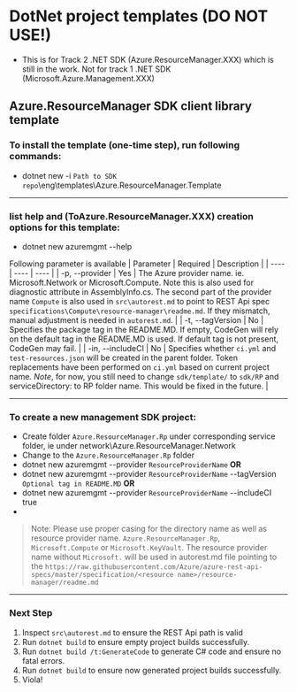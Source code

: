 # DotNet project templates (DO NOT USE!)
*  This is for Track 2 .NET SDK (Azure.ResourceManager.XXX) which is still in the work. Not for track 1 .NET SDK (Microsoft.Azure.Management.XXX)
## Azure.ResourceManager SDK client library template

### To install the template (one-time step), run following commands:
* dotnet new -i `Path to SDK repo`\eng\templates\Azure.ResourceManager.Template

---


###  list help and (ToAzure.ResourceManager.XXX) creation options for  this template:
* dotnet new azuremgmt --help

Following parameter is available
| Parameter | Required | Description |
| ---- | ---- | ---- |
| -p, --provider | Yes | The Azure provider name. ie. Microsoft.Network or Microsoft.Compute. Note this is also used for diagnostic attribute in AssemblyInfo.cs. The second part of the provider name `Compute` is also used in  `src\autorest.md` to point to REST Api spec `specifications\Compute\resource-manager\readme.md`. If they mismatch, manual adjustment is needed in `autorest.md`. |
| -t, --tagVersion | No | Specifies the package tag in the README.MD. If empty, CodeGen will rely on the default tag in the README.MD is used. If default tag is not present, CodeGen may fail. |
| -in, --includeCI | No | Specifies whether `ci.yml` and `test-resources.json` will be created in the parent folder. Token replacements have been performed on `ci.yml` based on current project name. *Note*, for now, you still need to change `sdk/template/` to `sdk/RP` and serviceDirectory: to RP folder name. This would be fixed in the future. |

---


### To create a new management SDK project:
* Create folder `Azure.ResourceManager.Rp` under corresponding service folder, ie under network\Azure.ResourceManager.Network 
* Change to the `Azure.ResourceManager.Rp` folder 
* dotnet new azuremgmt --provider `ResourceProviderName`  **OR**
* dotnet new azuremgmt --provider `ResourceProviderName` --tagVersion `Optional tag in README.MD`  **OR**
* dotnet new azuremgmt --provider `ResourceProviderName` --includeCI true
* 
> Note: Please use proper casing for the directory name as well as resource provider name. `Azure.ResourceManager.Rp`, `Microsoft.Compute` or `Microsoft.KeyVault`. The resource provider name without `Microsoft.` will be used in autorest.md file pointing to the  `https://raw.githubusercontent.com/Azure/azure-rest-api-specs/master/specification/<resource name>/resource-manager/readme.md`

---


### Next Step
1. Inspect `src\autorest.md` to ensure the REST Api path is valid
2. Run `dotnet build` to ensure empty project builds successfully.
3. Run `dotnet build /t:GenerateCode` to generate C# code and ensure no fatal errors.
4. Run `dotnet build` to ensure now generated project builds successfully.
5. Viola!

